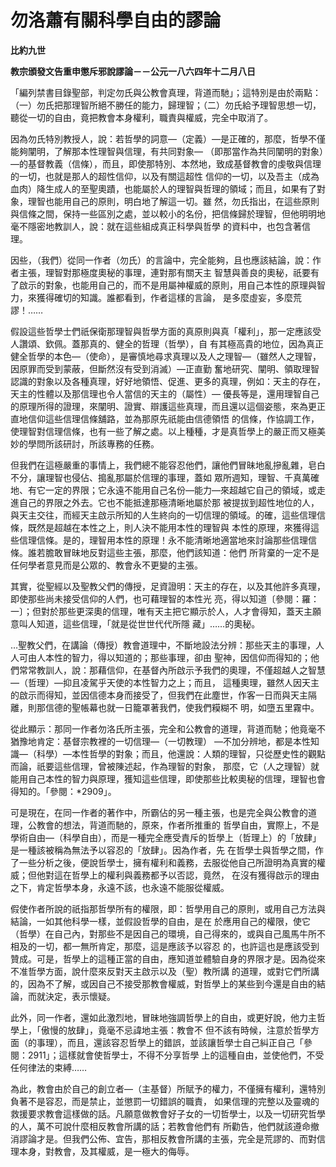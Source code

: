 # 勿洛蕭有關科學自由的謬論


**比約九世**

**教宗頒發文告重申懲斥邪說謬論－－公元一八六四年十二月八日**





「編列禁書目錄聖部，判定勿氏與公教會真理，背道而馳」；這特別是由於兩點：（一）勿氏把那理智所絕不勝任的能力，歸理智；（二）勿氏給予理智思想一切，聽從一切的自由，竟把教會本身權利，職責與權威，完全中取消了。

因為勿氏特別教授人，說：若哲學的詞意—（定義）—是正確的，那麼，哲學不僅能夠闡明，了解那本性理智與信理，有共同對象—
（即那當作為共同闡明的對象）—的基督教義（信條），而且，即使那特別、本然地，致成基督教會的虔敬與信理的一切，也就是那人的超性信仰，以及有關這超性
信仰的一切，以及吾主（成為血肉）降生成人的至聖奧蹟，也能屬於人的理智與哲理的領域；而且，如果有了對象，理智也能用自己的原則，明白地了解這一切。雖
然，勿氏指出，在這些原則與信條之間，保持一些區別之處，並以較小的名份，把信條歸於理智，但他明明地毫不隱密地教訓人，說：就在這些組成真正科學與哲學
的資料中，也包含著信理。

因些，（我們）從同一作者（勿氏）的言論中，完全能夠，且也應該結論，說：作者主張，理智對那極度奧秘的事理，連對那有關天主
智慧與善良的奧秘，祇要有了啟示的對象，也能用自己的，而不是用屬神權威的原則，用自己本性的原理與智力，來獲得確切的知識。誰都看到，作者這樣的言論，
是多麼虛妄，多麼荒謬！……

假設這些哲學士們祇保衛那理智與哲學方面的真原則與真「權利」，那一定應該受人讚頌、欽佩。蓋那真的、健全的哲理（哲學），自
有其極高貴的地位，因為真正健全哲學的本色—（使命），是審慎地尋求真理以及人之理智—（雖然人之理智，因原罪而受到蒙蔽，但斷然沒有受到消滅）—正直勤
奮地研究、闡明、領取理智認識的對象以及各種真理，好好地領悟、促進、更多的真理，例如：天主的存在，天主的性體以及那信理也令人當信的天主的（屬性）—
優長等是，還用理智自己的原理所得的證理，來闡明、證實、辯護這些真理，而且還以這個姿態，來為更正直地信仰這些信理信條舖路，並為那原先祇能由信德領悟
的信條，作協調工作，使理智對信理信條，也有一些了解之處。以上種種，才是真哲學上的嚴正而又極美妙的學問所該研討，所該專務的任務。

但我們在這極嚴重的事情上，我們總不能容忍他們，讓他們冒昧地亂摻亂雜，皂白不分，讓理智也侵佔、搗亂那屬於信理的事理，蓋如
眾所週知，理智、千真萬確地、有它一定的界限；它永遠不能用自己名份—能力—來超越它自己的領域，或走進自己的界限之外去。它也不能抵達那極清晰地屬於那
被提拔到超性地位的人，與天主交往，而經天主啟示所知的人生終向的一切信理的領域。的確，這些信理信條，既然是超越在本性之上，則人決不能用本性的理智與
本性的原理，來獲得這些信理信條。是的，理智用本性的原理！永不能清晰地適當地來討論那些信理信條。誰若膽敢冒昧地反對這些主張，那麼，他們該知道：他們
所背棄的一定不是任何學者意見而是公眾的、教會永不更變的主張。

其實，從聖經以及聖教父們的傳授，足資證明：天主的存在，以及其他許多真理，即使那些尚未接受信仰的人們，也可藉理智的本性光
亮，得以知道〔參閱：羅：一〕；但對於那些更深奧的信理，唯有天主把它顯示於人，人才會得知，蓋天主願意叫人知道，這些信理，「就是從世世代代所隱
藏」……的奧秘。

…聖教父們，在講論（傳授）教會道理中，不斷地設法分辨：那些天主的事理，人人可由人本性的智力，得以知道的；那些事理，卻由
聖神，因信仰而得知的；他們常常教訓人，說：那藉信仰，在基督內所啟示予我們的奧理，不僅超越人之智慧—（哲理）—抑且凌駕乎天使的本性智力之上；而且，
這種奧理，雖然人因天主的啟示而得知，並因信德本身而接受了，但我們在此塵世，作客一日而與天主隔離，則那信德的聖帳幕也就一日籠罩著我們，使我們糢糊不
明，如墮五里霧中。

從此顯示：那同一作者勿洛氏所主張，完全和公教會的道理，背道而馳；他竟毫不猶豫地肯定：基督宗教裡的一切信理—（一切教理）
—不加分辨地，都是本性知識—（科學）—本性哲學的對象；而且，他還說：人類的理智，只從歷史性的觀點而論，祇要這些信理，曾被陳述起，作為理智的對象，
那麼，它（人之理智）就能用自己本性的智力與原理，獲知這些信理，即使那些比較奧秘的信理，理智也會得知的。「參閱：*2909」。

可是現在，在同一作者的著作中，所霸佔的另一種主張，也是完全與公教會的道理，公教會的想法，背道而馳的，原來，作者所推重的
哲學自由，實際上，不是學術自由—（科學自由），而是一種完全應受責斥的哲學上（哲理上）的「放肆」是一種該被稱為無法予以容忍的「放肆」。因為作者，先
在哲學士與哲學之間，作了一些分析之後，便說哲學士，擁有權利和義務，去服從他自己所證明為真實的權威；但他對這在哲學上的權利與義務都予以否認，竟然，
在沒有獲得啟示的理由之下，肯定哲學本身，永遠不該，也永遠不能服從權威。

假使作者所說的祇指那哲學所有的權限，即：哲學用自己的原則，或用自己方法與結論，一如其他科學一樣，並假設哲學的自由，是在
於應用自己的權限，使它（哲學）在自己內，對那些不是因自己的環境，自己得來的，或與自己風馬牛所不相及的一切，都一無所肯定，那麼，這是應該予以容忍
的，也許這也是應該受到贊成。可是，哲學上的這種正當的自由，應知道並體驗自身的界限才是。因為從來不准哲學方面，說什麼來反對天主啟示以及（聖）教所講
的道理，或對它們所講的，因為不了解，或因自己不接受那教會權威，對哲學上的某些到今還是自由的結論，而就決定，表示懷疑。

此外，同一作者，還如此激烈地，冒昧地強調哲學上的自由，或更好說，他力主哲學上，「傲慢的放肆」，竟毫不忌諱地主張：教會不
但不該有時候，注意於哲學方面（的事理），而且，還該容忍哲學上的錯誤，並該讓哲學士自己糾正自己「參閱：2911」；這樣就會使哲學士，不得不分享哲學
上的這種自由，並使他們，不受任何律法的束縛……

為此，教會由於自己的創立者—（主基督）所賦予的權力，不僅擁有權利，還特別負著不是容忍，而是禁止，並懲罰一切錯誤的職責，
如果信理的完整以及靈魂的救援要求教會這樣做的話。凡願意做教會好子女的一切哲學士，以及一切研究哲學的人，萬不可說什麼相反教會所講的話；若教會他們有
所勸告，他們就該遵命撤消謬論才是。但我們公佈、宜告，那相反教會所講的主張，完全是荒謬的、而對信理本身，對教會，及其權威，是一極大的侮辱。

